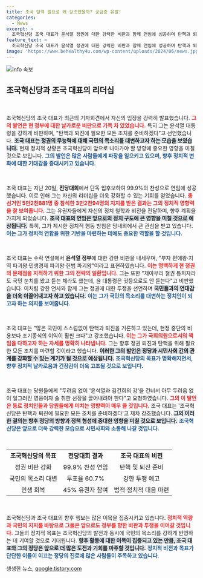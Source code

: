 ```yaml
---
title: 조국 탄핵 필요성 왜 강조했을까? 궁금증 유발!
categories:
  - News
excerpt: >
  조국혁신당 조국 대표가 윤석열 정권에 대한 강력한 비판과 함께 연임에 성공하며 탄핵과 퇴진을 준비하겠다는 의지를 다졌다. 그는 윤 대통령을 술 취한 선장으로 비유하며, 당원들에게 두려움 없이 투쟁할 것을 촉구했다.
feature_text: >
  조국혁신당 조국 대표가 윤석열 정권에 대한 강력한 비판과 함께 연임에 성공하며 탄핵과 퇴진을 준비하겠다는 의지를 다졌다. 그는 윤 대통령을 술 취한 선장으로 비유하며, 당원들에게 두려움 없이 투쟁할 것을 촉구했다.
image: 'https://www.behealthy4u.com/wp-content/uploads/2024/06/news.jpg'
---
```


<p><img src="https://www.behealthy4u.com/wp-content/uploads/2024/06/news.jpg" alt="info 속보" /></p>

<h2 data-ke-size="size26">조국혁신당과 조국 대표의 리더십</h2>

<p data-ke-size="size16">&nbsp;</p>

<p>조국혁신당의 조국 대표가 최근의 기자회견에서 자신의 입장을 강력히 발표했습니다. <b><span style="color: #ee2323;">그의 발언은 현 정부에 대한 날카로운 비판으로 가득 차 있었습니다.</span></b> 특히 그는 윤석열 대통령을 강하게 비판하며, "탄핵과 퇴진에 필요한 모든 조치를 준비하겠다"고 선언했습니다. <b><span style="background-color: #21538527;">조국 대표는 정권의 무능력에 대해 국민의 목소리를 대변하고자 하는 모습을 보였습니다.</span></b> 현재 정치적 상황은 조국혁신당이 앞으로 나아가야 할 방향에 중요한 영향을 미칠 것으로 보입니다. <b><span style="color: #1a5490;">그의 발언은 많은 사람들에게 파장을 일으키고 있으며, 향후 정치적 변화에 대한 기대감을 증대시키고 있습니다.</span></b></p>

<p data-ke-size="size16">&nbsp;</p>

<p>조국 대표는 지난 20일, <b>전당대회</b>에서 단독 입후보하여 99.9%의 찬성으로 연임에 성공했습니다. 이로 인해 그는 자신의 리더십을 더욱 강화할 수 있는 기회를 얻었습니다. <b><span style="color: #ee2323;">총선거인 5만2천881명 중 참석한 3만2천94명의 지지를 받은 결과는 그의 정치적 영향력을 잘 보여줍니다.</span></b> 그는 유권자들에게 자신의 정치 철학과 비전을 전달하며, 향후 계획을 가지게 되었습니다. <b><span style="background-color: #21538527;">조국 대표의 연임은 앞으로의 정치 구도에 큰 영향을 미칠 것으로 예상됩니다.</span></b> 특히, 그가 제시한 정치적 행동 방침은 당내외에서 큰 관심을 받고 있습니다. <b><span style="color: #1a5490;">이는 그가 정치적 연합을 위한 기반을 마련하는 데에도 중요한 역할을 할 것입니다.</span></b></p>

<p data-ke-size="size16">&nbsp;</p>

<p>조국 대표는 수락 연설에서 <b>윤석열 정부</b>에 대한 강한 비판을 내세우며, "부자 편애왕·지역 파괴왕·민생경제 파괴왕·헌법 파괴왕"이라고 표현하였습니다. <b><span style="color: #ee2323;">이는 명백하게 현 정권의 문제점을 지적하기 위한 그의 전략의 일환입니다.</span></b> 그는 또한 "제아무리 철권 통치자라도 국민 눈치를 봤고 듣는 체라도 했는데, 윤 대통령은 귓등으로도 안 듣는다"고 비판했습니다. 이처럼 강한 언사와 함께 그는 정권에 대한 투쟁을 선언하며 <b><span style="background-color: #21538527;">국민들과의 연대감을 더욱 이끌어내고자 하고 있습니다.</span></b> <b><span style="color: #1a5490;">이는 그가 국민의 목소리를 대변하는 정치인이 되고자 하는 의지를 보여줍니다.</span></b></p>

<p data-ke-size="size16">&nbsp;</p>

<p>조국 대표는 "많은 국민이 스스럼없이 탄핵과 퇴진을 거론하고 있는데, 헌정 중단의 비용보다 조기종식의 이익이 훨씬 크다"고 강조했습니다. <b><span style="color: #ee2323;">이는 그가 국회의원으로서의 책임을 다하고자 하는 자세를 명확히 나타냅니다.</span></b> 그는 향후 정권 퇴진과 탄핵을 위해 필요한 모든 조치를 마련할 것이라고 했습니다. <b><span style="background-color: #21538527;">이러한 그의 발언은 정당과 시민사회 간의 관계를 강화할 수 있는 계기가 될 것으로 예상됩니다.</span></b> <b><span style="color: #1a5490;">조국혁신당의 목표가 명확해지면서, 향후 정치적 날카로움과 긴장감이 더욱 고조될 것으로 보입니다.</span></b></p>

<p data-ke-size="size16">&nbsp;</p>

<p>조국 대표는 당원들에게 "두려움 없이 '윤석열과 김건희의 강'을 건너서 아무 두려움 없이 일그러진 영웅이자 술 취한 선장을 끌어내려야 한다"고 요청하였습니다. <b><span style="color: #ee2323;">그의 이 발언은 동료 정치인들과 당원들에게 미치는 영향력이 매우 클 것입니다.</span></b> 조국 대표는 '조국혁신당은 탄핵과 퇴진에 필요한 모든 조치를 준비하겠다'고 재차 강조했습니다. <b><span style="background-color: #21538527;">그의 이러한 결의는 향후 정당의 방향과 정책 형성에 중대한 영향을 미칠 것으로 보입니다.</span></b> <b><span style="color: #1a5490;">조국혁신당은 앞으로 더욱 강력한 모습으로 시민사회와 소통해 나갈 것입니다.</span></b></p>

<p data-ke-size="size16">&nbsp;</p>

<table style="width: 100%; border-collapse: collapse;">
    <tbody>
        <tr>
            <td style="text-align: center; height: 17px;"><b>조국혁신당의 목표</b></td>
            <td style="text-align: center; height: 17px;"><b>전당대회 결과</b></td>
            <td style="text-align: center; height: 17px;"><b>조국 대표의 비전</b></td>
        </tr>
        <tr>
            <td style="text-align: center; height: 17px;">정권 비판 강화</td>
            <td style="text-align: center; height: 17px;">99.9% 찬성 연임</td>
            <td style="text-align: center; height: 17px;">탄핵 및 퇴진 준비</td>
        </tr>
        <tr>
            <td style="text-align: center; height: 17px;">국민의 목소리 대변</td>
            <td style="text-align: center; height: 17px;">투표율 60.7%</td>
            <td style="text-align: center; height: 17px;">강한 투쟁 예고</td>
        </tr>
        <tr>
            <td style="text-align: center; height: 17px;">민생 회복</td>
            <td style="text-align: center; height: 17px;">45% 유권자 참여</td>
            <td style="text-align: center; height: 17px;">법적·정치적 대응 마련</td>
        </tr>
    </tbody>
</table>

<p data-ke-size="size16">&nbsp;</p>

<p>조국혁신당과 조국 대표의 향후 행보는 많은 이목을 집중시키고 있습니다. <b><span style="color: #ee2323;">정치적 역량과 국민의 지지를 바탕으로 그들은 앞으로도 정부를 향한 비판과 투쟁을 이어갈 것입니다.</span></b> 그들의 정치적 목표는 조국혁신당의 발전과 동시에 국민의 목소리를 강하게 반영하는 데 기여할 것으로 기대됩니다. <b><span style="background-color: #21538527;">향후 활동에 대한 이목이 집중되고 있는 만큼, 조국 대표와 그의 정당은 앞으로 더 많은 도전과 기회를 마주할 것입니다.</span></b> <b><span style="color: #1a5490;">정치적 비전과 목표가 단단한 이들이 이끄는 정당의 진로에 많은 사람들이 주목하고 있습니다.</span></b></p>
생생한 뉴스, <a href="https://qoogle.tistory.com" rel="dofollow">qoogle.tistory.com</a>


